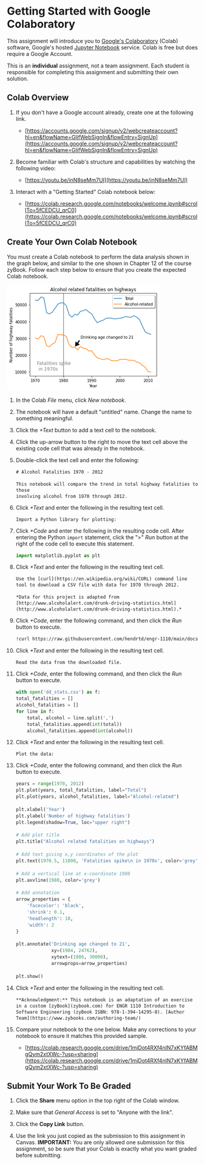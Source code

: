 # Getting Started with Google Colaboratory

This assignment will introduce you to [Google's
Colaboratory](https://colab.google/) (Colab) software, Google's hosted [Jupyter
Notebook](https://en.wikipedia.org/wiki/Project_Jupyter) service. Colab is free
but does require a Google Account.

This is an **individual** assignment, not a team assignment. Each student is
responsible for completing this assignment and submitting their own solution.

## Colab Overview

1. If you don't have a Google account already, create one at the following
   link.
   - [https://accounts.google.com/signup/v2/webcreateaccount?hl=en&flowName=GlifWebSignIn&flowEntry=SignUp](https://accounts.google.com/signup/v2/webcreateaccount?hl=en&flowName=GlifWebSignIn&flowEntry=SignUp)

1. Become familiar with Colab's structure and capabilities by watching the
   following video:
   - [https://youtu.be/inN8seMm7UI](https://youtu.be/inN8seMm7UI) 

1. Interact with a "Getting Started" Colab notebook below:
    - [https://colab.research.google.com/notebooks/welcome.ipynb#scrollTo=5fCEDCU_qrC0](https://colab.research.google.com/notebooks/welcome.ipynb#scrollTo=5fCEDCU_qrC0)

## Create Your Own Colab Notebook

You must create a Colab notebook to perform the data analysis shown in the
graph below, and similar to the one shown in Chapter 12 of the course zyBook.
Follow each step below to ensure that you create the expected Colab notebook.

![](img/plot.png)

1. In the Colab *File* menu, click *New notebook*.

1. The notebook will have a default "untitled" name. Change the name to
   something meaningful.

1. Click the *+Text* button to add a text cell to the notebook.

1. Click the up-arrow button to the right to move the text cell above the
   existing code cell that was already in the notebook.

1. Double-click the text cell and enter the following:
    ```
    # Alcohol Fatalities 1970 - 2012

    This notebook will compare the trend in total highway fatalities to those
    involving alcohol from 1970 through 2012.
    ```

1. Click *+Text* and enter the following in the resulting text cell.
    ```
    Import a Python library for plotting:
    ```

1. Click *+Code* and enter the following in the resulting code cell. After
   entering the Python `import` statement, click the ">" *Run* button at the
   right of the code cell to execute this statement.
    ```python
    import matplotlib.pyplot as plt
    ```

1. Click *+Text* and enter the following in the resulting text cell.
    ```
    Use the [curl](https://en.wikipedia.org/wiki/CURL) command line tool to download a CSV file with data for 1970 through 2012.
    
    *Data for this project is adapted from [http://www.alcoholalert.com/drunk-driving-statistics.html](http://www.alcoholalert.com/drunk-driving-statistics.html).* 
    ```

1. Click *+Code*, enter the following command, and then click the *Run* button
   to execute.
    ```bash
    !curl https://raw.githubusercontent.com/hendrtd/engr-1110/main/docs/data/dd_stats.csv --output dd_stats.csv
    ```

1. Click *+Text* and enter the following in the resulting text cell.
    ```
    Read the data from the downloaded file.
    ```

1. Click *+Code*, enter the following command, and then click the *Run* button
   to execute.
    ```python
    with open('dd_stats.csv') as f:
    total_fatalities = []
    alcohol_fatalities = []
    for line in f:
        total, alcohol = line.split(',')
        total_fatalities.append(int(total))
        alcohol_fatalities.append(int(alcohol))
    ```

1. Click *+Text* and enter the following in the resulting text cell.
    ```
    Plot the data:
    ```

1. Click *+Code*, enter the following command, and then click the *Run* button
   to execute.
    ```python
    years = range(1970, 2012)
    plt.plot(years, total_fatalities, label="Total")
    plt.plot(years, alcohol_fatalities, label="Alcohol-related")

    plt.xlabel('Year')
    plt.ylabel('Number of highway fatalities')
    plt.legend(shadow=True, loc="upper right")

    # Add plot title
    plt.title("Alcohol related fatalities on highways")

    # Add text giving x,y coordinates of the plot
    plt.text(1970.5, 11000, 'Fatalities spike\n in 1970s', color='grey', fontsize=12)

    # Add a vertical line at x-coordinate 1980
    plt.axvline(1980, color='grey')

    # Add annotation
    arrow_properties = {
        'facecolor': 'black',
        'shrink': 0.1,
        'headlength': 10,
        'width': 2
    }

    plt.annotate('Drinking age changed to 21',
                 xy=(1984, 24762),
                 xytext=(1986, 30000),
                 arrowprops=arrow_properties)

    plt.show()
    ```

1. Click *+Text* and enter the following in the resulting text cell.
    ```
    **Acknowledgment:** This notebook is an adaptation of an exercise in a custom [zyBook](zybook.com) for ENGR 1110 Introduction to Software Engineering (zyBook ISBN: 978-1-394-14295-8). [Author Team](https://www.zybooks.com/authoring-team/)
    ```

1. Compare your notebook to the one below. Make any corrections to your notebook to ensure it matches this provided sample.
    - [https://colab.research.google.com/drive/1mjDot4RXf4nIN7xKYfABMgQym2xtXWc-?usp=sharing](https://colab.research.google.com/drive/1mjDot4RXf4nIN7xKYfABMgQym2xtXWc-?usp=sharing)


## Submit Your Work To Be Graded

1. Click the **Share** menu option in the top right of the Colab window.

1. Make sure that *General Access* is set to "Anyone with the link".

1. Click the **Copy Link** button.

1. Use the link you just copied as the submission to this assignment in Canvas. **IMPORTANT:** You are only allowed one submission for this assignment, so be sure that your Colab is exactly what you want graded before submitting.


